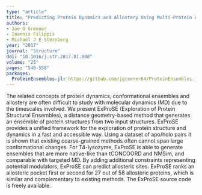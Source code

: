 ```yaml
---
type: "article"
title: "Predicting Protein Dynamics and Allostery Using Multi-Protein Atomic Distance Constraints"
authors:
- Joe G Greener
- Ioannis Filippis
- Michael J E Sternberg
year: "2017"
journal: "Structure"
doi: "10.1016/j.str.2017.01.008"
volume: "25"
pages: "546-558"
packages:
  ProteinEnsembles.jl: https://github.com/jgreener64/ProteinEnsembles.jl
---
```

The related concepts of protein dynamics, conformational ensembles and allostery are often difficult to study with molecular dynamics (MD) due to the timescales involved. We present ExProSE (Exploration of Protein Structural Ensembles), a distance geometry-based method that generates an ensemble of protein structures from two input structures. ExProSE provides a unified framework for the exploration of protein structure and dynamics in a fast and accessible way. Using a dataset of apo/holo pairs it is shown that existing coarse-grained methods often cannot span large conformational changes. For T4-lysozyme, ExProSE is able to generate ensembles that are more native-like than tCONCOORD and NMSim, and comparable with targeted MD. By adding additional constraints representing potential modulators, ExProSE can predict allosteric sites. ExProSE ranks an allosteric pocket first or second for 27 out of 58 allosteric proteins, which is similar and complementary to existing methods. The ExProSE source code is freely available.
